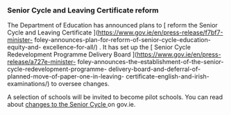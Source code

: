 ###  Senior Cycle and Leaving Certificate reform

The Department of Education has announced plans to [ reform the Senior Cycle
and Leaving Certificate ](https://www.gov.ie/en/press-release/f7bf7-minister-
foley-announces-plan-for-reform-of-senior-cycle-education-equity-and-
excellence-for-all/) . It has set up the [ Senior Cycle Redevelopment
Programme Delivery Board ](https://www.gov.ie/en/press-release/a727e-minister-
foley-announces-the-establishment-of-the-senior-cycle-redevelopment-programme-
delivery-board-and-deferral-of-planned-move-of-paper-one-in-leaving-
certificate-english-and-irish-examinations/) to oversee changes.

A selection of schools will be invited to become pilot schools. You can read
about [ changes to the Senior Cycle
](https://www.gov.ie/en/publication/f53c6-senior-cycle-reform/) on gov.ie.
